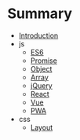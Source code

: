 # Summary

* [Introduction](README.md)
* js
	* [ES6](./src/ES6.md)
	* [Promise](./src/Promise.md)
	* [Object](./src/Object.md)
	* [Array](./src/Array.md)
	* [jQuery](./src/jQuery.md)
	* [React](./src/React.md)
	* [Vue](./src/Vue.md)
	* [PWA](./src/PWA.md)
* css
	* [Layout](./src/Layout.md)